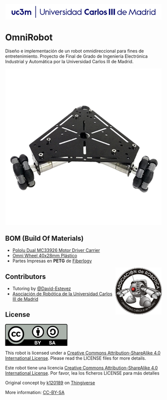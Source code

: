<img src="images/logo_Uc3m.png" width="700" align = "center">

# OmniRobot
Diseño e implementación de un robot omnidireccional para fines de entretenimiento. Proyecto de Final de Grado de Ingeniería Electrónica Industrial y Automática por la Universidad Carlos III de Madrid. 

<img src="images/OmniRobot.png" width="700" align = "center">

## BOM (Build Of Materials)

* [Pololu Dual MC33926 Motor Driver Carrier](https://www.pololu.com/product/1213)
* [Omni Wheel 40x28mm Plástico](https://hobbyking.com/es_es/40x28mm-plastic-omni-wheel-2pcs-bag.html)
* Partes Impresas en **PETG** de [Fiberlogy](https://fiberlogy.com/en/fiberlogy-filaments/filament-pet-g/)

<img src="images/asrob.png" width="150" align = "right">

## Contributors

 - Tutoring by [@David-Estevez](https://github.com/David-Estevez)
 - [Asociación de Robótica de la Universidad Carlos III de Madrid](https://asrob.uc3m.es/)

## License 

<img src="images/by-sa.png" width="200" align = "center">

This robot is licensed under a [Creative Commons Attribution-ShareAlike 4.0 International License](http://creativecommons.org/licenses/by-sa/4.0/). Please read the LICENSE files for more details.

Este robot tiene una licencia [Creative Commons Attribution-ShareAlike 4.0 International License](http://creativecommons.org/licenses/by-sa/4.0/). Por favor, lea los ficheros LICENSE para más detalles

Original concept by [k120189](http://www.thingiverse.com/k120189/about) on [Thingiverse](http://www.thingiverse.com/thing:43708)

More information: [CC-BY-SA](https://github.com/GioSunrider/OmniRobot/blob/master/LICENSE)

